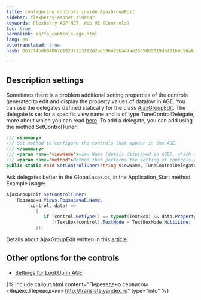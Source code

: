 ```yaml
--- 
title: configuring controls inside AjaxGroupEdit 
sidebar: flexberry-aspnet_sidebar 
keywords: Flexberry ASP-NET, Web UI (Controls) 
toc: true 
permalink: en/fa_controls-age.html 
lang: en 
autotranslated: true 
hash: 0637f4bd804067e182d7313182d2adb96485ba47ae26558b5019d640166d56a8 

--- 
```


## Description settings 

Sometimes there is a problem additional setting properties of the controls generated to edit and display the property values of datalow in AGE. You can use the delegates defined statically for the class [AjaxGroupEdit](fa_ajax-group-edit.html). The delegate is set for a specific view name and is of type TuneControlDelegate, more about which you can read [here](fa_tune-control-delegate-method.html). To add a delegate, you can add using the method SetControlTuner: 

```csharp
/// <summary> 
/// Set method to configure the controls that appear in the AGE. 
/// </summary> 
/// <param name="viewName">view Name (detail displayed in AGE), which will be passed to invoked method.</param> 
/// <param name="method">Method that performs the setting of controls.</param> 
public static void SetControlTuner(string viewName, TuneControlDelegate method)
``` 

Ask delegates better in the Global.asax.cs, in the Application_Start method. Example usage: 

```csharp
AjaxGroupEdit.SetControlTuner(
    Подзадача.Views.ПодзадачаE.Name,
        (control, data) =>
           { 
              if (control.GetType() == typeof(TextBox) && data.PropertyName == Information.ExtractPropertyName<Подзадача>(x => x.Описание)) 
                 ((TextBox)control).TextMode = TextBoxMode.MultiLine; 
           });
``` 

Details about AjaxGroupEdit written in this [article](fa_ajax-group-edit.html). 

## Other options for the controls 

* [Settings for LookUp in AGE](fa_settings-lookup-age.html) 



{% include callout.html content="Переведено сервисом «Яндекс.Переводчик» <http://translate.yandex.ru>" type="info" %}
